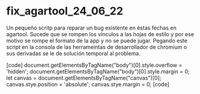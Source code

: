 # fix_agartool_24_06_22
Un pequeño scritp para reparar un bug existente en éstas fechas en agartool.
Sucede que se rompen los vínculos a las hojas de estilo y por ese motivo se rompe el formato de la app y no se puede jugar.
Pegando este script en la consola de las herrameintas de desarrollador de chromium o sus derivadas se le de solución temporal al problema.

[code]
  document.getElementsByTagName("body")[0].style.overflow = 'hidden';
  document.getElementsByTagName("body")[0].style.margin = 0;
  let canvas = document.getElementsByTagName("canvas")[0];
  canvas.stye.position = 'absolute';
  canvas.stye.margin = 0;
[code]
